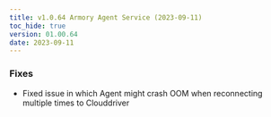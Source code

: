 ```yaml
---
title: v1.0.64 Armory Agent Service (2023-09-11)
toc_hide: true
version: 01.00.64
date: 2023-09-11
---
```


### Fixes
* Fixed issue in which Agent might crash OOM when reconnecting multiple times to Clouddriver
